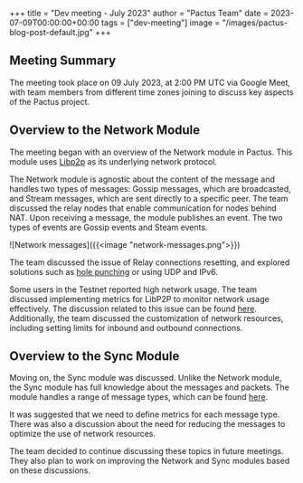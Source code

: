 +++
title = "Dev meeting - July 2023"
author = "Pactus Team"
date = 2023-07-09T00:00:00+00:00
tags = ["dev-meeting"]
image = "/images/pactus-blog-post-default.jpg"
+++

## Meeting Summary

The meeting took place on 09 July 2023, at 2:00 PM UTC via Google Meet,
with team members from different time zones joining to discuss key aspects of the Pactus project.

## Overview to the Network Module

The meeting began with an overview of the Network module in Pactus.
This module uses [Libp2p](https://libp2p.io/) as its underlying network protocol.

The Network module is agnostic about the content of the message and
handles two types of messages: Gossip messages, which are broadcasted,
and Stream messages, which are sent directly to a specific peer.
The team discussed the relay nodes that enable communication for nodes behind NAT.
Upon receiving a message, the module publishes an event.
The two types of events are Gossip events and Steam events.

![Network messages]({{<image "network-messages.png">}})

The team discussed the issue of Relay connections resetting, and explored solutions such as
[hole punching](https://docs.libp2p.io/concepts/nat/hole-punching/) or using UDP and IPv6.

Some users in the Testnet reported high network usage.
The team discussed implementing metrics for LibP2P to monitor network usage effectively.
The discussion related to this issue can be found [here](https://github.com/pactus-project/pactus/discussions/571).
Additionally, the team discussed the customization of network resources,
including setting limits for inbound and outbound connections.

## Overview to the Sync Module

Moving on, the Sync module was discussed.
Unlike the Network module, the Sync module has full knowledge about the messages and packets.
The module handles a range of message types, which can be found
[here](https://github.com/pactus-project/pactus/blob/main/sync/bundle/message/message.go).

It was suggested that we need to define metrics for each message type.
There was also a discussion about the need for reducing the messages to optimize the use of network resources.

The team decided to continue discussing these topics in future meetings.
They also plan to work on improving the Network and Sync modules based on these discussions.
